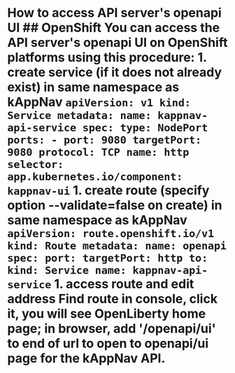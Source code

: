# How to access API server's openapi UI ## OpenShift You can access the API server's openapi UI on OpenShift platforms using this procedure: 1. create service (if it does not already exist) in same namespace as kAppNav ``` apiVersion: v1 kind: Service metadata: name: kappnav-api-service spec: type: NodePort ports: - port: 9080 targetPort: 9080 protocol: TCP name: http selector: app.kubernetes.io/component: kappnav-ui ``` 1. create route (specify option --validate=false on create) in same namespace as kAppNav ``` apiVersion: route.openshift.io/v1 kind: Route metadata: name: openapi spec: port: targetPort: http to: kind: Service name: kappnav-api-service ``` 1. access route and edit address Find route in console, click it, you will see OpenLiberty home page; in browser, add '/openapi/ui' to end of url to open to openapi/ui page for the kAppNav API.
